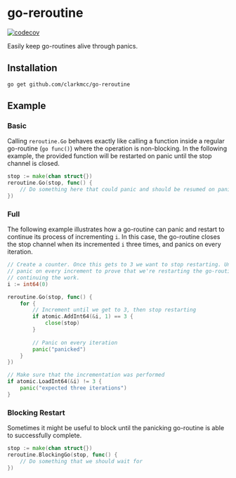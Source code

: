 # go-reroutine

[![codecov](https://codecov.io/gh/clarkmcc/go-reroutine/branch/master/graph/badge.svg?token=aTphaWyObN)](https://codecov.io/gh/clarkmcc/go-reroutine)

Easily keep go-routines alive through panics.

## Installation
    go get github.com/clarkmcc/go-reroutine

## Example
### Basic
Calling `reroutine.Go` behaves exactly like calling a function inside a regular go-routine (`go func()`) where the operation is non-blocking. In the following example, the provided function will be restarted on panic until the stop channel is closed.
```go
stop := make(chan struct{})
reroutine.Go(stop, func() {
	// Do something here that could panic and should be resumed on panic
})
```

### Full
The following example illustrates how a go-routine can panic and restart to continue its process of incrementing `i`. In this case, the go-routine closes the stop channel when its incremented `i` three times, and panics on every iteration.
```go
// Create a counter. Once this gets to 3 we want to stop restarting. Until then, we want to
// panic on every increment to prove that we're restarting the go-routine through panics and
// continuing the work.
i := int64(0)

reroutine.Go(stop, func() {
    for {
		// Increment until we get to 3, then stop restarting
        if atomic.AddInt64(&i, 1) == 3 {
            close(stop)
        }
		
		// Panic on every iteration
        panic("panicked")
    }
})

// Make sure that the incrementation was performed
if atomic.LoadInt64(&i) != 3 {
    panic("expected three iterations")
}
```

### Blocking Restart
Sometimes it might be useful to block until the panicking go-routine is able to successfully complete.
```go
stop := make(chan struct{})
reroutine.BlockingGo(stop, func() {
	// Do something that we should wait for
})
```